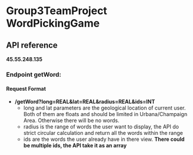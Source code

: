 # Group3TeamProject  WordPickingGame
## API reference       
**45.55.248.135**
### Endpoint getWord:      
#### Request Format
* __/getWord?long=REAL&lat=REAL&radius=REAL&ids=INT__  
	* long and lat parameters are the geological location of current user. Both of them are floats and should be limited in Urbana/Champaign Area. Otherwise there will be no words.  
	* radius is the range of words the user want to display, the API do strict circular calculation and return all the words within the range
	* ids are the words the user already have in there view. **There could be multiple ids, the API take it as an array**
 
